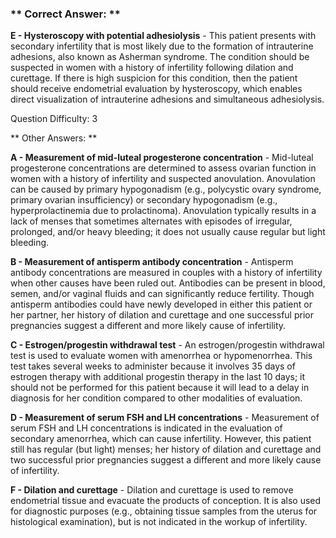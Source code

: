 ### ** Correct Answer: **

**E - Hysteroscopy with potential adhesiolysis** - This patient presents with secondary infertility that is most likely due to the formation of intrauterine adhesions, also known as Asherman syndrome. The condition should be suspected in women with a history of infertility following dilation and curettage. If there is high suspicion for this condition, then the patient should receive endometrial evaluation by hysteroscopy, which enables direct visualization of intrauterine adhesions and simultaneous adhesiolysis.

Question Difficulty: 3

** Other Answers: **

**A - Measurement of mid-luteal progesterone concentration** - Mid-luteal progesterone concentrations are determined to assess ovarian function in women with a history of infertility and suspected anovulation. Anovulation can be caused by primary hypogonadism (e.g., polycystic ovary syndrome, primary ovarian insufficiency) or secondary hypogonadism (e.g., hyperprolactinemia due to prolactinoma). Anovulation typically results in a lack of menses that sometimes alternates with episodes of irregular, prolonged, and/or heavy bleeding; it does not usually cause regular but light bleeding.

**B - Measurement of antisperm antibody concentration** - Antisperm antibody concentrations are measured in couples with a history of infertility when other causes have been ruled out. Antibodies can be present in blood, semen, and/or vaginal fluids and can significantly reduce fertility. Though antisperm antibodies could have newly developed in either this patient or her partner, her history of dilation and curettage and one successful prior pregnancies suggest a different and more likely cause of infertility.

**C - Estrogen/progestin withdrawal test** - An estrogen/progestin withdrawal test is used to evaluate women with amenorrhea or hypomenorrhea. This test takes several weeks to administer because it involves 35 days of estrogen therapy with additional progestin therapy in the last 10 days; it should not be performed for this patient because it will lead to a delay in diagnosis for her condition compared to other modalities of evaluation.

**D - Measurement of serum FSH and LH concentrations** - Measurement of serum FSH and LH concentrations is indicated in the evaluation of secondary amenorrhea, which can cause infertility. However, this patient still has regular (but light) menses; her history of dilation and curettage and two successful prior pregnancies suggest a different and more likely cause of infertility.

**F - Dilation and curettage** - Dilation and curettage is used to remove endometrial tissue and evacuate the products of conception. It is also used for diagnostic purposes (e.g., obtaining tissue samples from the uterus for histological examination), but is not indicated in the workup of infertility.

